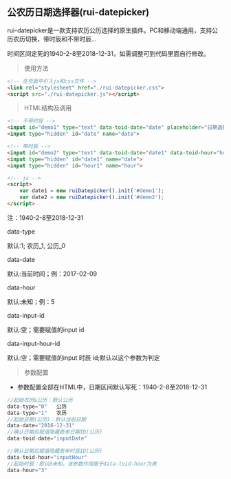 ## 公农历日期选择器(rui-datepicker)

rui-datepicker是一款支持农历公历选择的原生插件。PC和移动端通用，支持公历农历切换，带时辰和不带时辰...

时间区间定死的1940-2-8至2018-12-31，如需调整可到代码里面自行修改。


> 使用方法
~~~html
<!-- 在页面中引入js和css文件 -->
<link rel="stylesheet" href="./rui-datepicker.css">
<script src="./rui-datepicker.js"></script>
~~~

> HTML结构及调用
~~~html
<!-- 不带时辰 -->
<input id="demo1" type="text" data-toid-date="date" placeholder="日期选择不带时辰"  data-type="1" readonly="readonly" /></input>
<input type="hidden" id="date" name="date">

<!-- 带时辰 -->
<input id="demo2" type="text" data-toid-date="date1" data-toid-hour="hour1" data-hour="7" placeholder="日期选择带时辰" readonly="readonly"/>
<input type="hidden" id="date1" name="date">
<input type="hidden" id="hour1" name="hour">

<!-- js -->
<script>
    var date1 = new ruiDatepicker().init('#demo1');
    var date2 = new ruiDatepicker().init('#demo2');
</script>
~~~
<p>注：1940-2-8至2018-12-31</p>
	<p>data-type</p>
	<p>默认:1; 农历_1, 公历_0</p>
	<p>data-date</p>
	<p>默认:当前时间；例：2017-02-09</p>
	<p>data-hour</p>
	<p>默认:未知；例：5</p>
	<p>data-input-id</p>
	<p>默认:空；需要赋值的input id</p>
	<p>data-input-hour-id</p>
	<p>默认:空；需要赋值的input 时辰 id;默认以这个参数为判定</p>


> 参数配置
* 参数配置全部在HTML中，日期区间默认写死：1940-2-8至2018-12-31
~~~js
//起始农历&公历：默认公历
data-type="0"   公历
data-type="1"   农历
//起始日期(公历)：默认当前日期
data-date="2016-12-31"  
//确认日期后赋值隐藏表单日期ID(公历)
data-toid-date="inputDate"

//确认日期后赋值隐藏表单时辰ID(公历)
data-toid-hour="inputHour"
//起始时辰：默认0未知，该参数作用居于data-toid-hour为真
data-hour="3"        
~~~



